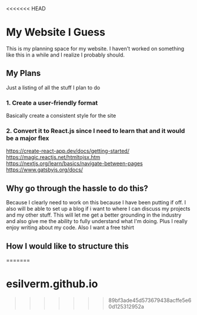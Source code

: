 <<<<<<< HEAD
# My Website I Guess

This is my planning space for my website. I haven't worked on something like this in a while and I realize I probably should.

## My Plans

Just a listing of all the stuff I plan to do

### 1. Create a user-friendly format

Basically create a consistent style for the site

### 2. Convert it to React.js since I need to learn that and it would be a major flex

https://create-react-app.dev/docs/getting-started/
https://magic.reactjs.net/htmltojsx.htm
https://nextjs.org/learn/basics/navigate-between-pages
https://www.gatsbyjs.org/docs/

## Why go through the hassle to do this?

Because I clearly need to work on this because I have been putting if off. I also will be able to set up a blog if i want to where I can discuss my projects and my other stuff. This will let me get a better grounding in the industry and also give me the ability to fully understand what I'm doing. Plus I really enjoy writing about my code. Also I want a free tshirt


## How I would like to structure this
=======
# esilverm.github.io
>>>>>>> 89bf3ade45d573679438acffe5e60d125312952a
